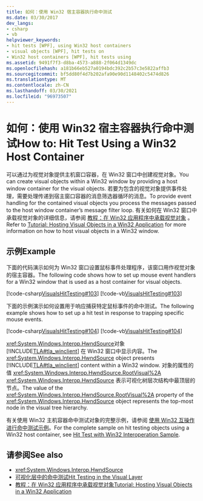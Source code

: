 ```yaml
---
title: 如何：使用 Win32 宿主容器执行命中测试
ms.date: 03/30/2017
dev_langs:
- csharp
- vb
helpviewer_keywords:
- hit tests [WPF], using Win32 host containers
- visual objects [WPF], hit tests on
- Win32 host containers [WPF], hit tests using
ms.assetid: 9491f7f3-d8ba-4573-a888-2f064d1349dc
ms.openlocfilehash: a181b66eb527a0194bdc392c2b57c3e5822affb3
ms.sourcegitcommit: bf5dd80f4d7b202afa90e90d1148402c5474d826
ms.translationtype: MT
ms.contentlocale: zh-CN
ms.lasthandoff: 03/30/2021
ms.locfileid: "96973507"
---
```

# <a name="how-to-hit-test-using-a-win32-host-container"></a><span data-ttu-id="8f405-102">如何：使用 Win32 宿主容器执行命中测试</span><span class="sxs-lookup"><span data-stu-id="8f405-102">How to: Hit Test Using a Win32 Host Container</span></span>
<span data-ttu-id="8f405-103">可以通过为视觉对象提供主机窗口容器，在 Win32 窗口中创建视觉对象。</span><span class="sxs-lookup"><span data-stu-id="8f405-103">You can create visual objects within a Win32 window by providing a host window container for the visual objects.</span></span> <span data-ttu-id="8f405-104">若要为包含的视觉对象提供事件处理，需要处理传递到宿主窗口容器的消息筛选器循环的消息。</span><span class="sxs-lookup"><span data-stu-id="8f405-104">To provide event handling for the contained visual objects you process the messages passed to the host window container’s message filter loop.</span></span> <span data-ttu-id="8f405-105">有关如何在 Win32 窗口中承载视觉对象的详细信息，请参阅 [教程：在 Win32 应用程序中承载视觉对象](tutorial-hosting-visual-objects-in-a-win32-application.md) 。</span><span class="sxs-lookup"><span data-stu-id="8f405-105">Refer to [Tutorial: Hosting Visual Objects in a Win32 Application](tutorial-hosting-visual-objects-in-a-win32-application.md) for more information on how to host visual objects in a Win32 window.</span></span>  
  
## <a name="example"></a><span data-ttu-id="8f405-106">示例</span><span class="sxs-lookup"><span data-stu-id="8f405-106">Example</span></span>  
 <span data-ttu-id="8f405-107">下面的代码演示如何为 Win32 窗口设置鼠标事件处理程序，该窗口用作视觉对象的宿主容器。</span><span class="sxs-lookup"><span data-stu-id="8f405-107">The following code shows how to set up mouse event handlers for a Win32 window that is used as a host container for visual objects.</span></span>  
  
 [!code-csharp[VisualsHitTesting#103](~/samples/snippets/csharp/VS_Snippets_Wpf/VisualsHitTesting/CSharp/MyWindow.cs#103)]
 [!code-vb[VisualsHitTesting#103](~/samples/snippets/visualbasic/VS_Snippets_Wpf/VisualsHitTesting/VisualBasic/MyWindow.vb#103)]  
  
 <span data-ttu-id="8f405-108">下面的示例演示如何设置用于响应捕获特定鼠标事件的命中测试。</span><span class="sxs-lookup"><span data-stu-id="8f405-108">The following example shows how to set up a hit test in response to trapping specific mouse events.</span></span>  
  
 [!code-csharp[VisualsHitTesting#104](~/samples/snippets/csharp/VS_Snippets_Wpf/VisualsHitTesting/CSharp/MyCircle.cs#104)]
 [!code-vb[VisualsHitTesting#104](~/samples/snippets/visualbasic/VS_Snippets_Wpf/VisualsHitTesting/VisualBasic/MyCircle.vb#104)]  
  
 <span data-ttu-id="8f405-109"><xref:System.Windows.Interop.HwndSource>对象 [!INCLUDE[TLA#tla_winclient](../../../includes/tlasharptla-winclient-md.md)] 在 Win32 窗口中显示内容。</span><span class="sxs-lookup"><span data-stu-id="8f405-109">The <xref:System.Windows.Interop.HwndSource> object presents [!INCLUDE[TLA#tla_winclient](../../../includes/tlasharptla-winclient-md.md)] content within a Win32 window.</span></span> <span data-ttu-id="8f405-110">对象的属性的值 <xref:System.Windows.Interop.HwndSource.RootVisual%2A> <xref:System.Windows.Interop.HwndSource> 表示可视化树层次结构中最顶层的节点。</span><span class="sxs-lookup"><span data-stu-id="8f405-110">The value of the <xref:System.Windows.Interop.HwndSource.RootVisual%2A> property of the <xref:System.Windows.Interop.HwndSource> object represents the top-most node in the visual tree hierarchy.</span></span>  
  
 <span data-ttu-id="8f405-111">有关使用 Win32 主机容器命中测试对象的完整示例，请参阅 [使用 Win32 互操作进行命中测试示例](https://github.com/microsoft/WPF-Samples/tree/master/Visual%20Layer/VisualsHitTesting)。</span><span class="sxs-lookup"><span data-stu-id="8f405-111">For the complete sample on hit testing objects using a Win32 host container, see [Hit Test with Win32 Interoperation Sample](https://github.com/microsoft/WPF-Samples/tree/master/Visual%20Layer/VisualsHitTesting).</span></span>  
  
## <a name="see-also"></a><span data-ttu-id="8f405-112">请参阅</span><span class="sxs-lookup"><span data-stu-id="8f405-112">See also</span></span>

- <xref:System.Windows.Interop.HwndSource>
- [<span data-ttu-id="8f405-113">可视化层中的命中测试</span><span class="sxs-lookup"><span data-stu-id="8f405-113">Hit Testing in the Visual Layer</span></span>](hit-testing-in-the-visual-layer.md)
- [<span data-ttu-id="8f405-114">教程：在 Win32 应用程序中承载视觉对象</span><span class="sxs-lookup"><span data-stu-id="8f405-114">Tutorial: Hosting Visual Objects in a Win32 Application</span></span>](tutorial-hosting-visual-objects-in-a-win32-application.md)
